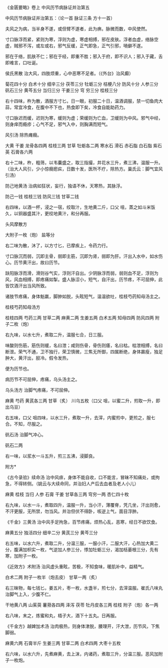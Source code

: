 《金匮要略》卷上 中风历节病脉证并治第五

中风历节病脉证并治第五：（论一首 脉证三条 方十一首） 

夫风之为病，当半身不遂，或但臂不遂者，此为痹。脉微而数，中风使然。

寸口脉浮而紧，紧则为寒，浮则为虚，寒虚相搏，邪在皮肤。浮者血虚，络脉空虚，贼邪不泻，或左或右，邪气反缓，正气即急，正气引邪，喎僻不遂。

邪在于络，肌肤不仁；邪在于经，即重不胜；邪入于府，即不识人；邪入于藏，舌即难言，口吐诞。

侯氏黑散 治大风，四肢烦重，心中恶寒不足者。（《外台》治风癫）

菊花四十分 白术十分 细辛三分 茯苓三分 牡蛎三分 桔梗八分 防风十分 人参三分 矾石三分 黄芩五分 当归三分 干姜三分 穹 穷三分 桂枝三分

右十四味，杵为散，酒服方寸匕，日一眼，初服二十日，温酒调服，禁一切鱼肉大蒜，常宜冷食，在腹中不下也，热食即下矣，冷食自能助药力。

寸口脉迟而缓，迟则为寒，缓则为虚；荣缓则为亡血，卫缓则为中风。邪气中经，则身痒而瘾疹；心气不足，邪气入中，则胸满而短气。

风引汤 除热瘫癎。

大黄 干姜 龙骨各四两 桂枝三两 甘草 牡蛎各二两 寒水石 滑石 赤石脂 白石脂 紫石英 石膏各六两

右十二味，杵，粗筛，以韦囊盛之，取三指撮，井花水三升，煮三沸，温服一升。（治大人风引，少小惊癎瘛疭，日数十发，医所不疗，除热方。巢氏云：脚气宜风引汤）

防己地黄汤 治病如狂状，妄行，独语不休，天寒热，其脉浮。

防己一钱 桂枝三钱 防风三钱 甘草二钱

右四味，以酒一杯，浸之一宿，绞取汁，生地黄二斤，口父 咀，蒸之如斗米饭久，以铜器盛其汁，更绞地黄汁，和分再服。

头风摩散方

大附子一枚（炮） 盐等分

右二味为散，沐了，以方寸匕，已摩疾上，令药力行。

寸口脉沉而弱，沉即主骨，弱即主筋，沉即为肾，弱即为肝。汗出入水中，如水伤心。历节黄汗出，故曰历节。

趺阳脉浮而滑，滑则谷气实，浮则汗自出。少阴脉浮而弱，弱则血不足，浮则为风，风血相搏，即疼痛如掣。盛人脉涩小，短气，自汗出，历节疼，不可屈伸，此皆饮酒汗出当风所致。

诸肢节疼痛，身体魁羸，脚肿如脱，头眩短气，温温欲吐，桂枝芍药知母汤主之。

桂枝芍药知母汤方

桂枝四两 芍药三两 甘草二两 麻黄二两 生姜五两 白术五两 知母四两 防风四两 附子二枚（炮）

右九味，以水七升，煮取二升，温服七合，日三服。

味酸则伤筋，筋伤则缓，名曰泄；咸则伤骨，骨伤则痿，名曰枯。枯泄相搏，名曰断泄。荣气不通，卫不独行，荣卫慎微，三焦无所御，四属断绝，身体羸瘦，独足肿大，黄汗出，胫冷。假令发热，

便为历节也。

病历节不可屈伸，疼痛，乌头汤主之。

乌头汤方 治脚气疼痛，不可屈伸。

麻黄 芍药 黄芪各三两 甘草（炙） 川乌五枚（口父 咀，以蜜二升，煎取一升，即出乌豆）

右五味，口父 咀四味，以水三升，煮取一升，去滓，内蜜煎中，更煎之，服七合。不知，尽服之。

矾石汤 治脚气冲心。

矾石二两

右一味，以浆水一斗五升，煎三五沸，浸脚良。

附方*

《古今录验》续命汤 治中风痱，身体不能自收，口不能言，冒昧不知痛处，或拘急，不得转侧。（姚云与大续命同，并治妇人产后去血者及老人小儿）

麻黄 桂枝 当归 人参 石膏 干姜 甘草各三两 穹穷一两 杏仁四十枚

右九味，以水一斗，煮取四升，温服一升，当小汗，薄覆脊，凭几坐，汗出则愈，不汗更服，无所禁，勿当风。并治但伏不得卧，咳逆上气，面目浮肿。

《千金》三黄汤 治中风手足拘急，百节疼痛，烦热心乱，恶寒，经日不欲饮食。

麻黄五分 独活四分 细辛二分 黄芪三分 黄芩三分

右五味，以水六升，煮取二升，分温三服，一服小汗，二服大汗，心热加大黄二分，腹满加枳实一枚，气逆加人参三分，悸加牡蛎三分，渴加栝蒌根三分，先有寒，加附子一枚。

《近效方》术附汤 治风虚头重眩，苦极，不知食味，暖肌补中，益精气。

白术二两 附子一枚半（炮去皮） 甘草一两（炙）

右三昧物，每七钱匕，姜五片，枣一枚，水盏半，煎七分，去滓温服。崔氏八味丸 治脚气上入，少腹不仁。

干地黄八两 山茱萸 薯蓣各四两 泽泻 茯苓 牡丹皮各三两 桂枝 附子（炮）各一两

右八味，末之，炼蜜和丸，梧子大，酒下十五丸。日再服。

《千金方》越婢加术汤 治肉极热，则身体津脱，腠理开，汗大泄，历节风，下焦脚弱。

麻黄六两 石膏半斤 生姜三两 甘草二两 白术四两 大枣十五枚

右六味，以水六升，先煮麻黄，去上沫，内诸药，煮取三升，分温三服。恶风加附子一枚炮。

